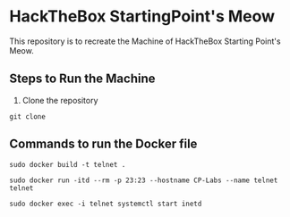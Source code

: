 # HackTheBox StartingPoint's Meow
This repository is to recreate the Machine of HackTheBox Starting Point's Meow.

## Steps to Run the Machine

1. Clone the repository
```
git clone 
```

## Commands to run the Docker file

```
sudo docker build -t telnet .
```
```
sudo docker run -itd --rm -p 23:23 --hostname CP-Labs --name telnet telnet
```
```
sudo docker exec -i telnet systemctl start inetd
